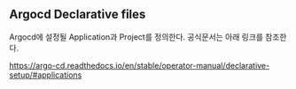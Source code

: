 
## Argocd Declarative files
Argocd에 설정될 Application과 Project를 정의한다. 공식문서는 아래 링크를 참조한다.

https://argo-cd.readthedocs.io/en/stable/operator-manual/declarative-setup/#applications

